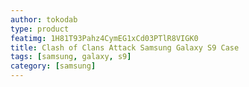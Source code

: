 ```yaml
---
author: tokodab
type: product
featimg: 1H81T93Pahz4CymEG1xCd03PTlR8VIGK0
title: Clash of Clans Attack Samsung Galaxy S9 Case
tags: [samsung, galaxy, s9]
category: [samsung]
---
```

